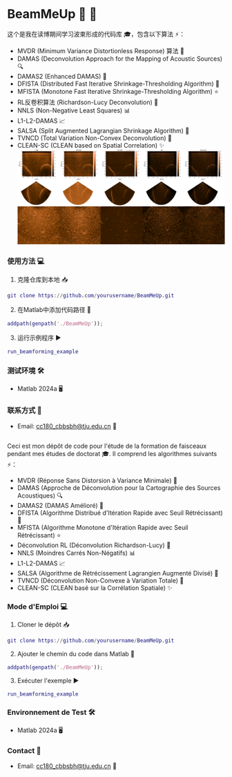 # BeamMeUp 📡 🚀 

这个是我在读博期间学习波束形成的代码库 🎓，包含以下算法 ⚡：

- MVDR (Minimum Variance Distortionless Response) 算法 🎯
- DAMAS (Deconvolution Approach for the Mapping of Acoustic Sources) 🔍
- DAMAS2 (Enhanced DAMAS) 🔬
- DFISTA (Distributed Fast Iterative Shrinkage-Thresholding Algorithm) 💫
- MFISTA (Monotone Fast Iterative Shrinkage-Thresholding Algorithm) ⭐
- RL反卷积算法 (Richardson-Lucy Deconvolution) 🌟
- NNLS (Non-Negative Least Squares) 📊
- L1-L2-DAMAS 📈
- SALSA (Split Augmented Lagrangian Shrinkage Algorithm) 🎨
- TVNCD (Total Variation Non-Convex Deconvolution) 🔮
- CLEAN-SC (CLEAN based on Spatial Correlation) ✨
![部分成像算法结果图](images/testpic.png)
### 使用方法 💻
1. 克隆仓库到本地 📥
```matlab
git clone https://github.com/yourusername/BeamMeUp.git
```

2. 在Matlab中添加代码路径 📂
```matlab
addpath(genpath('./BeamMeUp'));
```

3. 运行示例程序 ▶️
```matlab
run_beamforming_example
```

### 测试环境 🛠️
- Matlab 2024a 🖥️

### 联系方式 📮
- Email: cc180_cbbsbh@tju.edu.cn 📧

##
Ceci est mon dépôt de code pour l'étude de la formation de faisceaux pendant mes études de doctorat 🎓. Il comprend les algorithmes suivants ⚡：

- MVDR (Réponse Sans Distorsion à Variance Minimale) 🎯
- DAMAS (Approche de Déconvolution pour la Cartographie des Sources Acoustiques) 🔍
- DAMAS2 (DAMAS Amélioré) 🔬
- DFISTA (Algorithme Distribué d'Itération Rapide avec Seuil Rétrécissant) 💫
- MFISTA (Algorithme Monotone d'Itération Rapide avec Seuil Rétrécissant) ⭐
- Déconvolution RL (Déconvolution Richardson-Lucy) 🌟
- NNLS (Moindres Carrés Non-Négatifs) 📊
- L1-L2-DAMAS 📈
- SALSA (Algorithme de Rétrécissement Lagrangien Augmenté Divisé) 🎨
- TVNCD (Déconvolution Non-Convexe à Variation Totale) 🔮
- CLEAN-SC (CLEAN basé sur la Corrélation Spatiale) ✨

### Mode d'Emploi 💻
1. Cloner le dépôt 📥
```matlab
git clone https://github.com/yourusername/BeamMeUp.git
```

2. Ajouter le chemin du code dans Matlab 📂
```matlab
addpath(genpath('./BeamMeUp'));
```

3. Exécuter l'exemple ▶️
```matlab
run_beamforming_example
```

### Environnement de Test 🛠️
- Matlab 2024a 🖥️

### Contact 📮
- Email: cc180_cbbsbh@tju.edu.cn 📧
